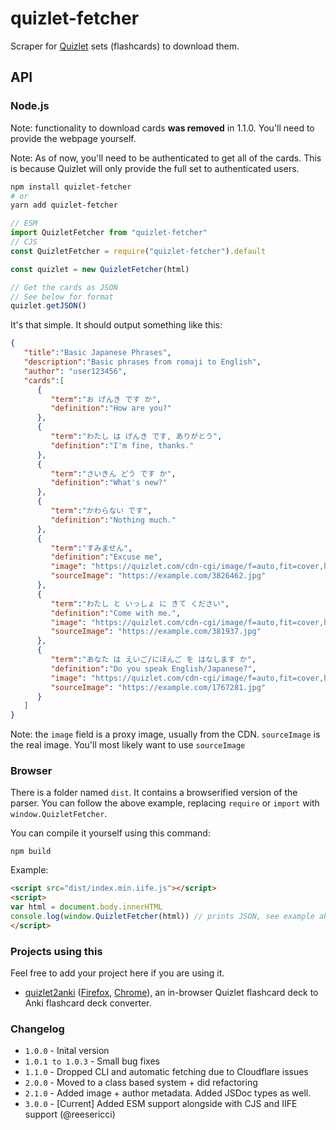 # quizlet-fetcher

Scraper for [Quizlet](https://quizlet.com) sets (flashcards) to download them.

## API

### Node.js

Note: functionality to download cards **was removed** in 1.1.0. You'll need to provide the webpage yourself.

Note: As of now, you'll need to be authenticated to get all of the cards. This is because Quizlet will only provide the full set to authenticated users.

```bash
npm install quizlet-fetcher
# or
yarn add quizlet-fetcher
```

```js
// ESM
import QuizletFetcher from "quizlet-fetcher"
// CJS
const QuizletFetcher = require("quizlet-fetcher").default

const quizlet = new QuizletFetcher(html) 

// Get the cards as JSON
// See below for format
quizlet.getJSON()
```

It's that simple. It should output something like this:

```json
{
   "title":"Basic Japanese Phrases",
   "description":"Basic phrases from romaji to English",
   "author": "user123456",
   "cards":[
      {
         "term":"お げんき です か",
         "definition":"How are you?"
      },
      {
         "term":"わたし は げんき です, ありがとう",
         "definition":"I'm fine, thanks."
      },
      {
         "term":"さいきん どう です か",
         "definition":"What's new?"
      },
      {
         "term":"かわらない です",
         "definition":"Nothing much."
      },
      {
         "term":"すみません",
         "definition":"Excuse me",
         "image": "https://quizlet.com/cdn-cgi/image/f=auto,fit=cover,h=100,onerror=redirect,w=120/https://example.com/3826462.jpg",
         "sourceImage": "https://example.com/3826462.jpg"
      },
      {
         "term":"わたし と いっしょ に きて ください",
         "definition":"Come with me.",
         "image": "https://quizlet.com/cdn-cgi/image/f=auto,fit=cover,h=100,onerror=redirect,w=120/https://example.com/381937.jpg",
         "sourceImage": "https://example.com/381937.jpg"
      },
      {
         "term":"あなた は えいご/にほんご を はなします か",
         "definition":"Do you speak English/Japanese?",
         "image": "https://quizlet.com/cdn-cgi/image/f=auto,fit=cover,h=100,onerror=redirect,w=120/https://example.com/1767281.jpg",
         "sourceImage": "https://example.com/1767281.jpg"
      }
   ]
}
```
Note: the `image` field is a proxy image, usually from the CDN. `sourceImage` is the real image. You'll most likely want to use `sourceImage`

### Browser

There is a folder named `dist`. It contains a browserified version of the parser. You can follow the above example, replacing `require` or `import` with `window.QuizletFetcher`.

You can compile it yourself using this command:
```
npm build
```

Example:
```html
<script src="dist/index.min.iife.js"></script>
<script>
var html = document.body.innerHTML
console.log(window.QuizletFetcher(html)) // prints JSON, see example above
</script>
```

### Projects using this

Feel free to add your project here if you are using it.

- [quizlet2anki](https://github.com/aboutdavid/quizlet2anki) ([Firefox](https://addons.mozilla.org/en-US/firefox/addon/quizlet-to-anki/), [Chrome](https://chromewebstore.google.com/detail/quizlet-to-anki/cgeebapijlelpceccbapfkpoaolbiccm)), an in-browser Quizlet flashcard deck to Anki flashcard deck converter.

### Changelog


- `1.0.0` - Inital version
- `1.0.1 to 1.0.3` - Small bug fixes
- `1.1.0` - Dropped CLI and automatic fetching due to Cloudflare issues
- `2.0.0` - Moved to a class based system + did refactoring
- `2.1.0` - Added image + author metadata. Added JSDoc types as well.
- `3.0.0` - \[Current\] Added ESM support alongside with CJS and IIFE support (@reesericci)